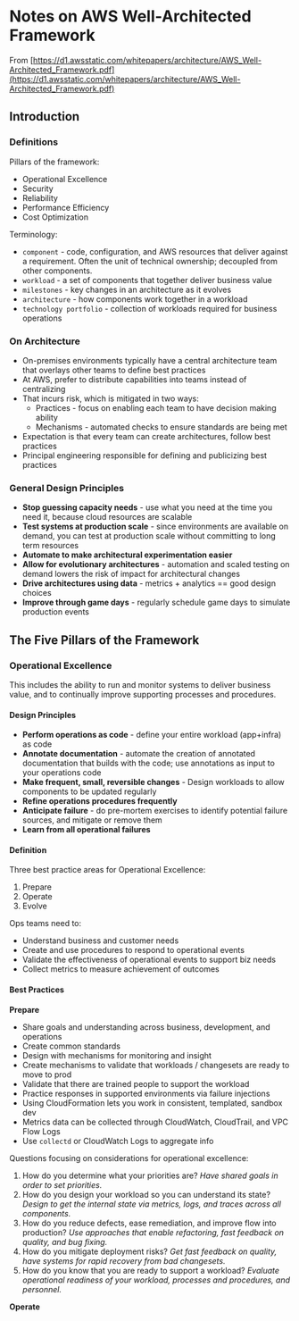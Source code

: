 # Notes on AWS Well-Architected Framework

From [https://d1.awsstatic.com/whitepapers/architecture/AWS_Well-Architected_Framework.pdf](https://d1.awsstatic.com/whitepapers/architecture/AWS_Well-Architected_Framework.pdf)

## Introduction

### Definitions

Pillars of the framework:

* Operational Excellence
* Security
* Reliability
* Performance Efficiency
* Cost Optimization

Terminology:

* `component` - code, configuration, and AWS resources that deliver against a requirement. Often the unit of technical ownership; decoupled from other components.
* `workload` - a set of components that together deliver business value
* `milestones` - key changes in an architecture as it evolves
* `architecture` - how components work together in a workload
* `technology portfolio` - collection of workloads required for business operations

### On Architecture

* On-premises environments typically have a central architecture team that overlays other teams to define best practices
* At AWS, prefer to distribute capabilities into teams instead of centralizing
* That incurs risk, which is mitigated in two ways:
    * Practices - focus on enabling each team to have decision making ability
    * Mechanisms - automated checks to ensure standards are being met
* Expectation is that every team can create architectures, follow best practices
* Principal engineering responsible for defining and publicizing best practices

### General Design Principles

* **Stop guessing capacity needs** - use what you need at the time you need it, because cloud resources are scalable
* **Test systems at production scale** - since environments are available on demand, you can test at production scale without committing to long term resources
* **Automate to make architectural experimentation easier**
* **Allow for evolutionary architectures** - automation and scaled testing on demand lowers the risk of impact for architectural changes
* **Drive architectures using data** - metrics + analytics == good design choices
* **Improve through game days** - regularly schedule game days to simulate production events

## The Five Pillars of the Framework

### Operational Excellence

This includes the ability to run and monitor systems to deliver business value, and to continually improve supporting processes and procedures.

#### Design Principles

* **Perform operations as code** - define your entire workload (app+infra) as code
* **Annotate documentation** - automate the creation of annotated documentation that builds with the code; use annotations as input to your operations code
* **Make frequent, small, reversible changes** - Design workloads to allow components to be updated regularly
* **Refine operations procedures frequently**
* **Anticipate failure** - do pre-mortem exercises to identify potential failure sources, and mitigate or remove them
* **Learn from all operational failures**

#### Definition

Three best practice areas for Operational Excellence:

1. Prepare
1. Operate
1. Evolve

Ops teams need to:

* Understand business and customer needs
* Create and use procedures to respond to operational events
* Validate the effectiveness of operational events to support biz needs
* Collect metrics to measure achievement of outcomes

#### Best Practices

**Prepare**

* Share goals and understanding across business, development, and operations
* Create common standards
* Design with mechanisms for monitoring and insight
* Create mechanisms to validate that workloads / changesets are ready to move to prod
* Validate that there are trained people to support the workload
* Practice responses in supported environments via failure injections
* Using CloudFormation lets you work in consistent, templated, sandbox dev
* Metrics data can be collected through CloudWatch, CloudTrail, and VPC Flow Logs
* Use `collectd` or CloudWatch Logs to aggregate info

Questions focusing on considerations for operational excellence:

1. How do you determine what your priorities are? _Have shared goals in order to set priorities._
1. How do you design your workload so you can understand its state? _Design to get the internal state via metrics, logs, and traces across all components._
1. How do you reduce defects, ease remediation, and improve flow into production? _Use approaches that enable refactoring, fast feedback on quality, and bug fixing._
1. How do you mitigate deployment risks? _Get fast feedback on quality, have systems for rapid recovery from bad changesets._
1. How do you know that you are ready to support a workload? _Evaluate operational readiness of your workload, processes and procedures, and personnel._

**Operate**
